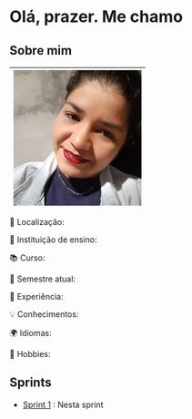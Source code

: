 # Olá, prazer. Me chamo 

## Sobre mim




| ![](img/Foto.jpg) |
| :--------------------: |





📍 Localização:  

🏫 Instituição de ensino: 

📚 Curso: 

📅 Semestre atual: 

💼 Experiência: 

💡 Conhecimentos: 

🌍 Idiomas: 

🎨 Hobbies: 



## Sprints

* [Sprint 1](Sprint%201/) : Nesta sprint 




